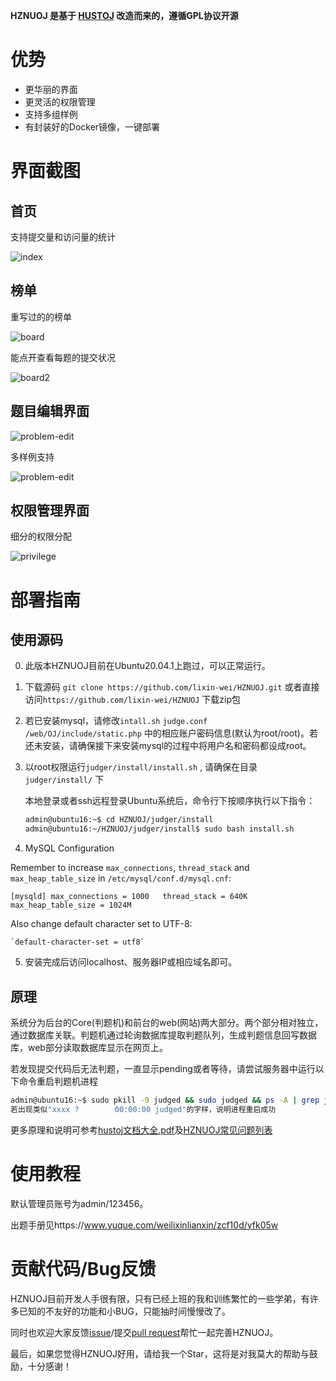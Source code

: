 **HZNUOJ 是基于 [HUSTOJ](https://github.com/zhblue/hustoj) 改造而来的，遵循GPL协议开源**

# 优势

* 更华丽的界面
* 更灵活的权限管理
* 支持多组样例
* 有封装好的Docker镜像，一键部署


# 界面截图

## 首页

支持提交量和访问量的统计

![index](images/index.jpg)

## 榜单

重写过的的榜单

![board](images/board.jpg)

能点开查看每题的提交状况

![board2](images/board2.jpg)

## 题目编辑界面

![problem-edit](images/problem-edit.jpg)

多样例支持

![problem-edit](images/problem-edit2.jpg)

## 权限管理界面

细分的权限分配

![privilege](images/privilege.jpg)

# 部署指南

## 使用源码

0. 此版本HZNUOJ目前在Ubuntu20.04.1上跑过，可以正常运行。

1. 下载源码
   `git clone https://github.com/lixin-wei/HZNUOJ.git`
   或者直接访问`https://github.com/lixin-wei/HZNUOJ` 下载zip包

2. 若已安装mysql，请修改`intall.sh` `judge.conf` `/web/OJ/include/static.php` 中的相应账户密码信息(默认为root/root)。若还未安装，请确保接下来安装mysql的过程中将用户名和密码都设成root。

3. 以root权限运行`judger/install/install.sh` , 请确保在目录 `judger/install/` 下

	本地登录或者ssh远程登录Ubuntu系统后，命令行下按顺序执行以下指令：
   ```bash
   admin@ubuntu16:~$ cd HZNUOJ/judger/install
   admin@ubuntu16:~/HZNUOJ/judger/install$ sudo bash install.sh
   ```
4. MySQL Configuration

Remember to increase `max_connections`, `thread_stack` and `max_heap_table_size` in `/etc/mysql/conf.d/mysql.cnf`:

`[mysqld]
    max_connections = 1000  
    thread_stack = 640K  
    max_heap_table_size = 1024M`

Also change default character set to UTF-8:

    `default-character-set = utf8`

5. 安装完成后访问localhost、服务器IP或相应域名即可。

## 原理

系统分为后台的Core(判题机)和前台的web(网站)两大部分。两个部分相对独立，通过数据库关联。判题机通过轮询数据库提取判题队列，生成判题信息回写数据库，web部分读取数据库显示在网页上。

若发现提交代码后无法判题，一直显示pending或者等待，请尝试服务器中运行以下命令重启判题机进程
```bash
admin@ubuntu16:~$ sudo pkill -9 judged && sudo judged && ps -A | grep judged
若出现类似"xxxx ?        00:00:00 judged"的字样，说明进程重启成功
```

更多原理和说明可参考[hustoj文档大全.pdf](https://github.com/zhblue/hustoj/wiki/hustoj文档大全.pdf)及[HZNUOJ常见问题列表](wiki/maintainer-manual.md)

# 使用教程

默认管理员账号为admin/123456。

出题手册见https://www.yuque.com/weilixinlianxin/zcf10d/yfk05w

# 贡献代码/Bug反馈

HZNUOJ目前开发人手很有限，只有已经上班的我和训练繁忙的一些学弟，有许多已知的不友好的功能和小BUG，只能抽时间慢慢改了。

同时也欢迎大家反馈[issue](https://github.com/wlx65003/HZNUOJ/issues)/提交[pull request](https://github.com/wlx65003/HZNUOJ/pulls)帮忙一起完善HZNUOJ。

最后，如果您觉得HZNUOJ好用，请给我一个Star，这将是对我莫大的帮助与鼓励，十分感谢！

